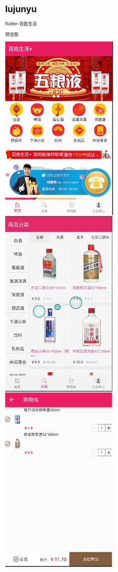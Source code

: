 # lujunyu
flutter-百姓生活

预览图

![Github](/1.jpg "title")
![Github](/2.jpg "title")
![Github](/3.jpg "title")